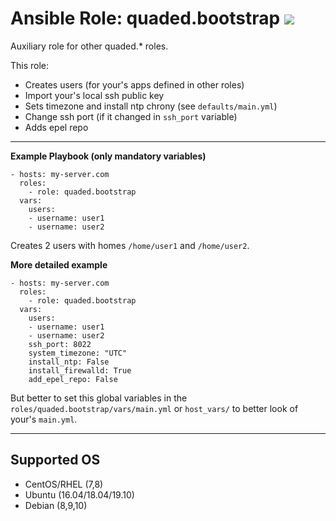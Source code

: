# Ansible Role: quaded.bootstrap ![](https://github.com/quaded/ansible-role-quaded.bootstrap/workflows/molecule%20test/badge.svg)


Auxiliary role for other quaded.* roles.

This role: 
- Creates users (for your's apps defined in other roles)
- Import your's local ssh public key
- Sets timezone and install ntp chrony (see `defaults/main.yml`)
- Change ssh port (if it changed in `ssh_port` variable)
- Adds epel repo

---

**Example Playbook (only mandatory variables)**
```
- hosts: my-server.com
  roles:
    - role: quaded.bootstrap
  vars:
    users:
    - username: user1
    - username: user2
```
Creates 2 users with homes `/home/user1` and `/home/user2`.

**More detailed example**
```
- hosts: my-server.com
  roles:
    - role: quaded.bootstrap
  vars:
    users:
    - username: user1
    - username: user2
    ssh_port: 8022
    system_timezone: "UTC"
    install_ntp: False
    install_firewalld: True
    add_epel_repo: False
```
But better to set this global variables in the `roles/quaded.bootstrap/vars/main.yml` or `host_vars/` to better look of your's `main.yml`.

---

## Supported OS
- CentOS/RHEL (7,8)
- Ubuntu (16.04/18.04/19.10)
- Debian (8,9,10)